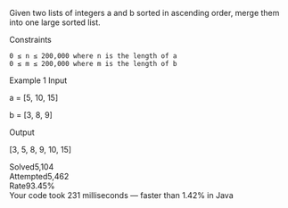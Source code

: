 Given two lists of integers a and b sorted in ascending order, merge them into one large sorted list.

Constraints

    0 ≤ n ≤ 200,000 where n is the length of a
    0 ≤ m ≤ 200,000 where m is the length of b

Example 1
Input

a = [5, 10, 15]

b = [3, 8, 9]

Output

[3, 5, 8, 9, 10, 15]

Solved5,104  
Attempted5,462  
Rate93.45%  
Your code took 231 milliseconds — faster than 1.42% in Java